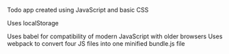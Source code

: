 Todo app created using JavaScript and basic CSS

Uses localStorage

Uses babel for compatibility of modern JavaScript with older browsers
Uses webpack to convert four JS files into one minified bundle.js file